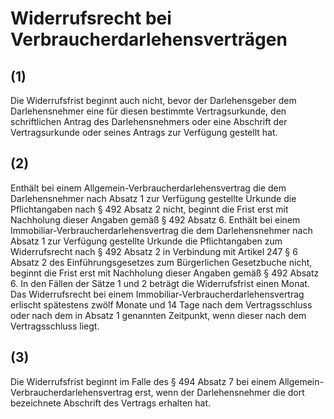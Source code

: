 # Widerrufsrecht bei Verbraucherdarlehensverträgen



## (1)

 Die Widerrufsfrist beginnt auch nicht, bevor der Darlehensgeber dem Darlehensnehmer eine für diesen bestimmte Vertragsurkunde, den schriftlichen Antrag des Darlehensnehmers oder eine Abschrift der Vertragsurkunde oder seines Antrags zur Verfügung gestellt hat.

## (2)

 Enthält bei einem Allgemein-Verbraucherdarlehensvertrag die dem Darlehensnehmer nach Absatz 1 zur Verfügung gestellte Urkunde die Pflichtangaben nach § 492 Absatz 2 nicht, beginnt die Frist erst mit Nachholung dieser Angaben gemäß § 492 Absatz 6. Enthält bei einem Immobiliar-Verbraucherdarlehensvertrag die dem Darlehensnehmer nach Absatz 1 zur Verfügung gestellte Urkunde die Pflichtangaben zum Widerrufsrecht nach § 492 Absatz 2 in Verbindung mit Artikel 247 § 6 Absatz 2 des Einführungsgesetzes zum Bürgerlichen Gesetzbuche nicht, beginnt die Frist erst mit Nachholung dieser Angaben gemäß § 492 Absatz 6. In den Fällen der Sätze 1 und 2 beträgt die Widerrufsfrist einen Monat. Das Widerrufsrecht bei einem Immobiliar-Verbraucherdarlehensvertrag erlischt spätestens zwölf Monate und 14 Tage nach dem Vertragsschluss oder nach dem in Absatz 1 genannten Zeitpunkt, wenn dieser nach dem Vertragsschluss liegt.

## (3)

 Die Widerrufsfrist beginnt im Falle des § 494 Absatz 7 bei einem Allgemein-Verbraucherdarlehensvertrag erst, wenn der Darlehensnehmer die dort bezeichnete Abschrift des Vertrags erhalten hat. 

